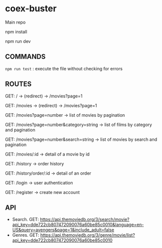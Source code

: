 # coex-buster

Main repo

npm install 

npm run dev 

## COMMANDS

`npm run test` : execute the file without checking for errors

## ROUTES

GET: / -> (redirect) -> /movies?page=1

GET: /movies -> (redirect) -> /movies?page=1

GET: /movies?page=number -> list of movies by pagination

GET: /movies?page=number&category=string -> list of films by category and pagination

GET: /movies?page=number&search=string -> list of movies by search and pagination

GET: /movies/:id -> detail of a movie by id

GET: /history -> order history

GET: /history/order/:id -> detail of an order

GET: /login -> user authentication

GET: /register -> create new account

## API

* Search. GET: https://api.themoviedb.org/3/search/movie?api_key=dde722cb807472090076a60be85c0010&language=en-US&query=avengers&page=1&include_adult=false
* Genres. GET: https://api.themoviedb.org/3/genre/movie/list?api_key=dde722cb807472090076a60be85c0010
